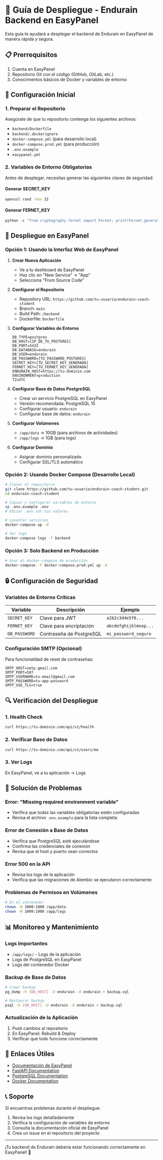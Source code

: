 # 🚀 Guía de Despliegue - Endurain Backend en EasyPanel

Esta guía te ayudará a desplegar el backend de Endurain en EasyPanel de manera rápida y segura.

## 📋 Prerrequisitos

1. Cuenta en EasyPanel
2. Repositorio Git con el código (GitHub, GitLab, etc.)
3. Conocimientos básicos de Docker y variables de entorno

## 🔧 Configuración Inicial

### 1. Preparar el Repositorio

Asegúrate de que tu repositorio contenga los siguientes archivos:
- `backend/Dockerfile`
- `backend/.dockerignore`
- `docker-compose.yml` (para desarrollo local)
- `docker-compose.prod.yml` (para producción)
- `.env.example`
- `easypanel.yml`

### 2. Variables de Entorno Obligatorias

Antes de desplegar, necesitas generar las siguientes claves de seguridad:

#### Generar SECRET_KEY
```bash
openssl rand -hex 32
```

#### Generar FERNET_KEY
```python
python -c "from cryptography.fernet import Fernet; print(Fernet.generate_key().decode())"
```

## 🚀 Despliegue en EasyPanel

### Opción 1: Usando la Interfaz Web de EasyPanel

1. **Crear Nueva Aplicación**
   - Ve a tu dashboard de EasyPanel
   - Haz clic en "New Service" → "App"
   - Selecciona "From Source Code"

2. **Configurar el Repositorio**
   - Repository URL: `https://github.com/tu-usuario/endurain-coach-student`
   - Branch: `main`
   - Build Path: `/backend`
   - Dockerfile: `Dockerfile`

3. **Configurar Variables de Entorno**
   ```
   DB_TYPE=postgres
   DB_HOST=[IP_DE_TU_POSTGRES]
   DB_PORT=5432
   DB_DATABASE=endurain
   DB_USER=endurain
   DB_PASSWORD=[TU_PASSWORD_POSTGRES]
   SECRET_KEY=[TU_SECRET_KEY_GENERADA]
   FERNET_KEY=[TU_FERNET_KEY_GENERADA]
   ENDURAIN_HOST=https://tu-dominio.com
   ENVIRONMENT=production
   TZ=UTC
   ```

4. **Configurar Base de Datos PostgreSQL**
   - Crear un servicio PostgreSQL en EasyPanel
   - Versión recomendada: PostgreSQL 15
   - Configurar usuario: `endurain`
   - Configurar base de datos: `endurain`

5. **Configurar Volúmenes**
   - `/app/data` → 10GB (para archivos de actividades)
   - `/app/logs` → 1GB (para logs)

6. **Configurar Dominio**
   - Asignar dominio personalizado
   - Configurar SSL/TLS automático

### Opción 2: Usando Docker Compose (Desarrollo Local)

```bash
# Clonar el repositorio
git clone https://github.com/tu-usuario/endurain-coach-student.git
cd endurain-coach-student

# Copiar y configurar variables de entorno
cp .env.example .env
# Editar .env con tus valores

# Levantar servicios
docker-compose up -d

# Ver logs
docker-compose logs -f backend
```

### Opción 3: Solo Backend en Producción

```bash
# Usar el docker-compose de producción
docker-compose -f docker-compose.prod.yml up -d
```

## 🔒 Configuración de Seguridad

### Variables de Entorno Críticas

| Variable | Descripción | Ejemplo |
|----------|-------------|---------|
| `SECRET_KEY` | Clave para JWT | `a1b2c3d4e5f6...` |
| `FERNET_KEY` | Clave para encriptación | `abcdefghijklmnop...` |
| `DB_PASSWORD` | Contraseña de PostgreSQL | `mi_password_seguro` |

### Configuración SMTP (Opcional)

Para funcionalidad de reset de contraseñas:

```env
SMTP_HOST=smtp.gmail.com
SMTP_PORT=587
SMTP_USERNAME=tu-email@gmail.com
SMTP_PASSWORD=tu-app-password
SMTP_USE_TLS=true
```

## 🔍 Verificación del Despliegue

### 1. Health Check
```bash
curl https://tu-dominio.com/api/v1/health
```

### 2. Verificar Base de Datos
```bash
curl https://tu-dominio.com/api/v1/users/me
```

### 3. Ver Logs
En EasyPanel, ve a tu aplicación → Logs

## 🐛 Solución de Problemas

### Error: "Missing required environment variable"
- Verifica que todas las variables obligatorias estén configuradas
- Revisa el archivo `.env.example` para la lista completa

### Error de Conexión a Base de Datos
- Verifica que PostgreSQL esté ejecutándose
- Confirma las credenciales de conexión
- Revisa que el host y puerto sean correctos

### Error 500 en la API
- Revisa los logs de la aplicación
- Verifica que las migraciones de Alembic se ejecutaron correctamente

### Problemas de Permisos en Volúmenes
```bash
# En el contenedor
chown -R 1000:1000 /app/data
chown -R 1000:1000 /app/logs
```

## 📊 Monitoreo y Mantenimiento

### Logs Importantes
- `/app/logs/` - Logs de la aplicación
- Logs de PostgreSQL en EasyPanel
- Logs del contenedor Docker

### Backup de Base de Datos
```bash
# Crear backup
pg_dump -h [DB_HOST] -U endurain -d endurain > backup.sql

# Restaurar backup
psql -h [DB_HOST] -U endurain -d endurain < backup.sql
```

### Actualización de la Aplicación
1. Push cambios al repositorio
2. En EasyPanel: Rebuild & Deploy
3. Verificar que todo funcione correctamente

## 🔗 Enlaces Útiles

- [Documentación de EasyPanel](https://easypanel.io/docs)
- [FastAPI Documentation](https://fastapi.tiangolo.com/)
- [PostgreSQL Documentation](https://www.postgresql.org/docs/)
- [Docker Documentation](https://docs.docker.com/)

## 📞 Soporte

Si encuentras problemas durante el despliegue:
1. Revisa los logs detalladamente
2. Verifica la configuración de variables de entorno
3. Consulta la documentación oficial de EasyPanel
4. Crea un issue en el repositorio del proyecto

---

¡Tu backend de Endurain debería estar funcionando correctamente en EasyPanel! 🎉